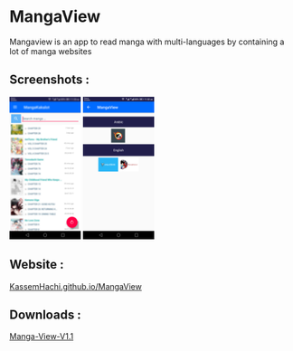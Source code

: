 # MangaView
Mangaview is an app to read manga with multi-languages by containing a lot of manga websites

## Screenshots :
<img src="assets/img/Screenshot_20200622-115356.png" height="25%" width="25%">
<img src="assets/img/Screenshot_20200622-115249.png" height="25%" width="25%">

## Website :
<a href="https://KassemHachi.github.io/MangaView" >KassemHachi.github.io/MangaView</a>

## Downloads :
<a href="MangaView-V1.1.apk" >Manga-View-V1.1</a>

